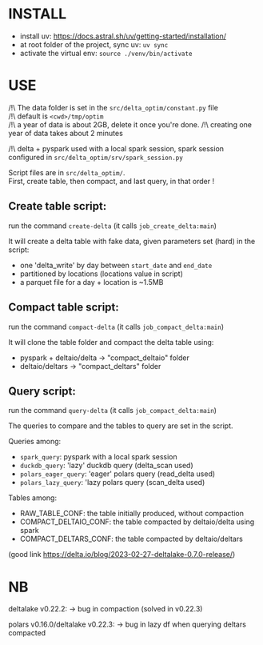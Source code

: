 # INSTALL
- install uv: https://docs.astral.sh/uv/getting-started/installation/
- at root folder of the project, sync uv: `uv sync`
- activate the virtual env: `source ./venv/bin/activate`


# USE

/!\ The data folder is set in the `src/delta_optim/constant.py` file  
/!\ default is `<cwd>/tmp/optim`  
/!\ a year of data is about 2GB, delete it once you're done.
/!\ creating one year of data takes about 2 minutes

/!\ delta + pyspark used with a local spark session,
spark session configured in `src/delta_optim/srv/spark_session.py`

Script files are in `src/delta_optim/`.  
First, create table, then compact, and last query, in that order !


## Create table script:  
run the command `create-delta` (it calls `job_create_delta:main`)  

It will create a delta table with fake data, given parameters set (hard) in the script:
- one 'delta_write' by day between `start_date` and `end_date`
- partitioned by locations (locations value in script)
- a parquet file for a day + location is ~1.5MB


## Compact table script:
run the command `compact-delta` (it calls `job_compact_delta:main`)  

It will clone the table folder and compact the delta table using:
- pyspark + deltaio/delta -> "compact_deltaio" folder
- deltaio/deltars -> "compact_deltars" folder

## Query script:
run the command `query-delta` (it calls `job_compact_delta:main`)  

The queries to compare and the tables to query are set in the script.  

Queries among:
- `spark_query`: pyspark with a local spark session
- `duckdb_query`: 'lazy' duckdb query (delta_scan used)
- `polars_eager_query`: 'eager' polars query (read_delta used)
- `polars_lazy_query`: 'lazy polars query (scan_delta used)

Tables among:
- RAW_TABLE_CONF: the table initially produced, without compaction
- COMPACT_DELTAIO_CONF: the table compacted by deltaio/delta using spark
- COMPACT_DELTARS_CONF: the table compacted by deltaio/deltars


(good link https://delta.io/blog/2023-02-27-deltalake-0.7.0-release/)

# NB
deltalake v0.22.2:
-> bug in compaction (solved in v0.22.3)


polars v0.16.0/deltalake v0.22.3:
-> bug in lazy df when querying deltars compacted
